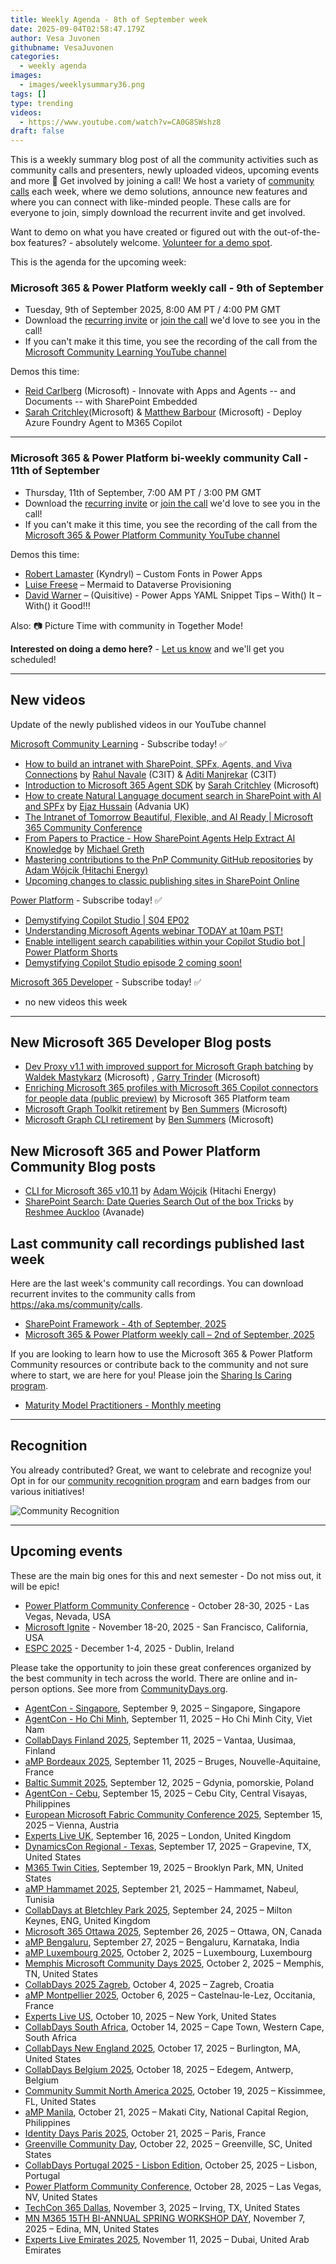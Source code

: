 ```yaml
---
title: Weekly Agenda - 8th of September week
date: 2025-09-04T02:58:47.179Z
author: Vesa Juvonen
githubname: VesaJuvonen
categories:
  - weekly agenda
images:
  - images/weeklysummary36.png
tags: []
type: trending
videos:
  - https://www.youtube.com/watch?v=CA0G8SWshz8
draft: false
---
```


This is a weekly summary blog post of all the community activities such as community calls and presenters, newly uploaded videos, upcoming events and more 🚀
Get involved by joining a call! We host a variety of [community calls](https://aka.ms/community/calls) each week, where we demo solutions, announce new features and where you can connect with like-minded people. These calls are for everyone to join, simply download the recurrent invite and get involved. 

Want to demo on what you have created or figured out with the out-of-the-box features? - absolutely welcome. [Volunteer for a demo spot](https://aka.ms/community/request/demo).

This is the agenda for the upcoming week:

### Microsoft 365 & Power Platform weekly call - 9th of September

* Tuesday, 9th of September 2025, 8:00 AM PT / 4:00 PM GMT
* Download the [recurring invite](https://aka.ms/m365-dev-call) or [join the call](https://aka.ms/m365-dev-call-join) we'd love to see you in the call!
* If you can't make it this time, you see the recording of the call from the [Microsoft Community Learning YouTube channel](https://www.youtube.com/playlist?list=PLR9nK3mnD-OUQOW86tT5dkCRQAVGY7DlH)

Demos this time:

* [Reid Carlberg](https://www.linkedin.com/in/reidcarlberg/)​ (Microsoft) - Innovate with Apps and Agents -- and Documents -- with SharePoint Embedded
* [Sarah Critchley](https://www.linkedin.com/in/sarahcritchley/)(Microsoft) & [Matthew Barbour](https://www.linkedin.com/in/matt-barbour-02702b1/) (Microsoft)​ - Deploy Azure Foundry Agent to M365 Copilot

---

### Microsoft 365 & Power Platform bi-weekly community Call - 11th of September

* Thursday, 11th of September, 7:00 AM PT / 3:00 PM GMT
* Download the [recurring invite](https://aka.ms/spdev-sig-call) or [join the call](https://aka.ms/spdev-sig-call-join) we'd love to see you in the call!
* If you can't make it this time, you see the recording of the call from the [Microsoft 365 & Power Platform Community YouTube channel](https://www.youtube.com/watch?v=gAqUr9wa2_0&list=PLR9nK3mnD-OURfm5Ypu-wK52cxBv_gXCA)

Demos this time:


* [Robert Lamaster](https://www.linkedin.com/in/robertlamaster/) (Kyndryl) – Custom Fonts in Power Apps
* [Luise Freese](https://www.linkedin.com/in/luisefreese/) – Mermaid to Dataverse Provisioning
* [David Warner](https://www.linkedin.com/in/davidwarnerii/) –  (Quisitive) - Power Apps YAML Snippet Tips – With() It – With() it Good!!!


Also: 📷 Picture Time with community in Together Mode!

**Interested on doing a demo here?** - [Let us know](https://aka.ms/community/request/demo) and we'll get you scheduled!

---
## New videos 

Update of the newly published videos in our YouTube channel 

[Microsoft Community Learning](https://www.youtube.com/@MicrosoftCommunityLearning) - Subscribe today! ✅

* [How to build an intranet with SharePoint, SPFx, Agents, and Viva Connections](https://www.youtube.com/watch?v=oWT6DtP5ZY4) by [Rahul Navale​]( https://www.linkedin.com/in/rahul-navale-67491273/) (C3IT)​ & [Aditi Manjrekar​](https://www.linkedin.com/in/aditi-manjrekar-9346ba104/) (C3IT)
* [Introduction to Microsoft 365 Agent SDK](https://www.youtube.com/watch?v=BgCK6E8Qt-4) by [Sarah Critchley](https://www.linkedin.com/in/sarahcritchley/) (Microsoft)
* [How to create Natural Language document search in SharePoint with AI and SPFx](https://www.youtube.com/watch?v=jhmI8bceObE) by [Ejaz Hussain](https://www.linkedin.com/in/hussaine/) (Advania UK)
* [The Intranet of Tomorrow  Beautiful, Flexible, and AI Ready | Microsoft 365 Community Conference](https://www.youtube.com/watch?v=2g8GiG4H1qs)
* [From Papers to Practice - How SharePoint Agents Help Extract AI Knowledge](https://www.youtube.com/watch?v=xb8MQitxWqo) by [Michael Greth​](https://www.linkedin.com/in/mgreth/)
* [Mastering contributions to the PnP Community GitHub repositories](https://www.youtube.com/watch?v=zrOdYhcDe8E) by [Adam Wójcik (Hitachi Energy)​](https://www.linkedin.com/in/adam-w%c3%b3jcik-9b7777a6/)
* [Upcoming changes to classic publishing sites in SharePoint Online](https://www.youtube.com/watch?v=y8QHV1ovBeM)

[Power Platform](https://www.youtube.com/@mspowerplatform) - Subscribe today! ✅

* [Demystifying Copilot Studio | S04 EP02](https://www.youtube.com/watch?v=tSRr-7TyV14)
* [Understanding Microsoft Agents webinar TODAY at 10am PST!](https://www.youtube.com/watch?v=H1mAznUmYR0)
* [Enable intelligent search capabilities within your Copilot Studio bot | Power Platform Shorts](https://www.youtube.com/watch?v=FJONkizAnoc)
* [Demystifying Copilot Studio episode 2 coming soon!](https://www.youtube.com/watch?v=0cMpO8tcgHM)

[Microsoft 365 Developer](https://www.youtube.com/@Microsoft365Developer) - Subscribe today! ✅

* no new videos this week

---

## New Microsoft 365 Developer Blog posts

* [Dev Proxy v1.1 with improved support for Microsoft Graph batching](https://devblogs.microsoft.com/microsoft365dev/dev-proxy-v1-1-with-improved-support-for-microsoft-graph-batching/) by [Waldek Mastykarz](https://www.linkedin.com/in/waldekmastykarz/) (Microsoft) , [Garry Trinder](https://www.linkedin.com/in/garry-trinder/) (Microsoft)
* [Enriching Microsoft 365 profiles with Microsoft 365 Copilot connectors for people data (public preview)](https://devblogs.microsoft.com/microsoft365dev/enriching-microsoft-365-profiles-with-microsoft-365-copilot-connectors-for-people-data-public-preview/) by Microsoft 365 Platform team
* [Microsoft Graph Toolkit retirement](https://devblogs.microsoft.com/microsoft365dev/microsoft-graph-toolkit-retirement/) by [Ben Summers](https://www.linkedin.com/in/benjamin-summers-8461921/) (Microsoft)
* [Microsoft Graph CLI retirement](https://devblogs.microsoft.com/microsoft365dev/microsoft-graph-cli-retirement/) by [Ben Summers](https://www.linkedin.com/in/benjamin-summers-8461921/) (Microsoft)

## New Microsoft 365 and Power Platform Community Blog posts

* [CLI for Microsoft 365 v10.11](https://pnp.github.io/blog/cli-for-microsoft-365/cli-for-microsoft-365-v10-11/) by [Adam Wójcik](https://www.linkedin.com/in/adam-w%C3%B3jcik-9b7777a6/) (Hitachi Energy)
* [SharePoint Search: Date Queries Search Out of the box Tricks](https://pnp.github.io/blog/post/sharepoint-date-search-tricks/) by [Reshmee Auckloo](https://www.linkedin.com/in/reshmee-auckloo-98a23619/) (Avanade)
 

## Last community call recordings published last week

Here are the last week's community call recordings. You can download recurrent invites to the community calls from https://aka.ms/community/calls.

* [SharePoint Framework - 4th of September, 2025](https://www.youtube.com/@MicrosoftCommunityLearning)
* [Microsoft 365 & Power Platform weekly call – 2nd of September, 2025](https://www.youtube.com/watch?v=E6Cp0t_37qI)

If you are looking to learn how to use the Microsoft 365 & Power Platform Community resources or contribute back to the community and not sure where to start, we are here for you! Please join the [Sharing Is Caring program](https://pnp.github.io/sharing-is-caring/).

* [Maturity Model Practitioners - Monthly meeting](https://aka.ms/mm4m365/invite)

---

## Recognition

You already contributed? Great, we want to celebrate and recognize you! Opt in for our [community recognition program](https://pnp.github.io/recognitionprogram/) and earn badges from our various initiatives! 

![Community Recognition](../images/community-recognition-2025.png)

---

## Upcoming events

These are the main big ones for this and next semester - Do not miss out, it will be epic!

* [Power Platform Community Conference](https://powerplatformconf.com/) - October 28-30, 2025 - Las Vegas, Nevada, USA
* [Microsoft Ignite](https://ignite.microsoft.com/) - November 18-20, 2025 - San Francisco, California, USA
* [ESPC 2025](https://www.sharepointeurope.com/) - December 1-4, 2025 - Dublin, Ireland

Please take the opportunity to join these great conferences organized by the best community in tech across the world. There are online and in-person options. See more from [CommunityDays.org](https://www.communitydays.org/).

* [AgentCon - Singapore](https://www.communitydays.org/event/2025-09-09/agentcon-singapore), September 9, 2025 – Singapore, Singapore
* [AgentCon - Ho Chi Minh](https://www.communitydays.org/event/2025-09-11/agentcon-ho-chi-minh), September 11, 2025 – Ho Chi Minh City, Viet Nam
* [CollabDays Finland 2025](https://www.communitydays.org/event/2025-09-11/collabdays-finland-2025), September 11, 2025 – Vantaa, Uusimaa, Finland
* [aMP Bordeaux 2025](https://www.communitydays.org/event/2025-09-11/amp-bordeaux-2025), September 11, 2025 – Bruges, Nouvelle-Aquitaine, France
* [Baltic Summit 2025](https://www.communitydays.org/event/2025-09-12/baltic-summit-2025), September 12, 2025 – Gdynia, pomorskie, Poland
* [AgentCon - Cebu](https://www.communitydays.org/event/2025-09-15/agentcon-cebu), September 15, 2025 – Cebu City, Central Visayas, Philippines
* [European Microsoft Fabric Community Conference 2025](https://www.communitydays.org/event/2025-09-15/european-microsoft-fabric-community-conference-2025), September 15, 2025 – Vienna, Austria
* [Experts Live UK](https://www.communitydays.org/event/2025-09-16/experts-live-uk), September 16, 2025 – London, United Kingdom
* [DynamicsCon Regional - Texas](https://www.communitydays.org/event/2025-09-17/dynamicscon-regional-texas), September 17, 2025 – Grapevine, TX, United States
* [M365 Twin Cities](https://www.communitydays.org/event/2025-09-19/m365-twin-cities), September 19, 2025 – Brooklyn Park, MN, United States
* [aMP Hammamet 2025](https://www.communitydays.org/event/2025-09-21/amp-hammamet-2025), September 21, 2025 – Hammamet, Nabeul, Tunisia
* [CollabDays at Bletchley Park 2025](https://www.communitydays.org/event/2025-09-24/collabdays-at-bletchley-park-2025), September 24, 2025 – Milton Keynes, ENG, United Kingdom
* [Microsoft 365 Ottawa 2025](https://www.communitydays.org/event/2025-09-26/microsoft-365-ottawa-2025), September 26, 2025 – Ottawa, ON, Canada
* [aMP Bengaluru](https://www.communitydays.org/event/2025-09-27/amp-bengaluru), September 27, 2025 – Bengaluru, Karnataka, India
* [aMP Luxembourg 2025](https://www.communitydays.org/event/2025-10-02/amp-luxembourg-2025), October 2, 2025 – Luxembourg, Luxembourg
* [Memphis Microsoft Community Days 2025](https://www.communitydays.org/event/2025-10-02/memphis-microsoft-community-days-2025), October 2, 2025 – Memphis, TN, United States
* [CollabDays 2025 Zagreb](https://www.communitydays.org/event/2025-10-04/collabdays-2025-zagreb), October 4, 2025 – Zagreb, Croatia
* [aMP Montpellier 2025](https://www.communitydays.org/event/2025-10-06/amp-montpellier-2025), October 6, 2025 – Castelnau-le-Lez, Occitania, France
* [Experts Live US](https://www.communitydays.org/event/2025-10-10/experts-live-us), October 10, 2025 – New York, United States
* [CollabDays South Africa](https://www.communitydays.org/event/2025-10-14/collabdays-south-africa), October 14, 2025 – Cape Town, Western Cape, South Africa
* [CollabDays New England 2025](https://www.communitydays.org/event/2025-10-17/collabdays-new-england-2025), October 17, 2025 – Burlington, MA, United States
* [CollabDays Belgium 2025](https://www.communitydays.org/event/2025-10-18/collabdays-belgium-2025), October 18, 2025 – Edegem, Antwerp, Belgium
* [Community Summit North America 2025](https://www.communitydays.org/event/2025-10-19/community-summit-north-america-2025), October 19, 2025 – Kissimmee, FL, United States
* [aMP Manila](https://www.communitydays.org/event/2025-10-21/amp-manila), October 21, 2025 – Makati City, National Capital Region, Philippines
* [Identity Days Paris 2025](https://www.communitydays.org/event/2025-10-21/identity-days-paris-2025), October 21, 2025 – Paris, France
* [Greenville Community Day](https://www.communitydays.org/event/2025-10-22/greenville-community-day), October 22, 2025 – Greenville, SC, United States
* [CollabDays Portugal 2025 - Lisbon Edition](https://www.communitydays.org/event/2025-10-25/collabdays-portugal-2025-lisbon-edition), October 25, 2025 – Lisbon, Portugal
* [Power Platform Community Conference](https://www.communitydays.org/event/2025-10-28/power-platform-community-conference), October 28, 2025 – Las Vegas, NV, United States
* [TechCon 365 Dallas](https://www.communitydays.org/event/2025-11-03/techcon-365-dallas), November 3, 2025 – Irving, TX, United States
* [MN M365 15TH BI-ANNUAL SPRING WORKSHOP DAY](https://www.communitydays.org/event/2025-11-07/mn-m365-15th-bi-annual-spring-workshop-day), November 7, 2025 – Edina, MN, United States
* [Experts Live Emirates 2025](https://www.communitydays.org/event/2025-11-11/experts-live-emirates-2025), November 11, 2025 – Dubai, United Arab Emirates
